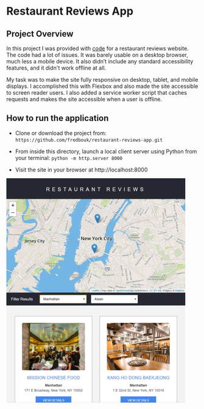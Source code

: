 # Restaurant Reviews App

## Project Overview

 In this project I was provided with [code](https://github.com/udacity/mws-restaurant-stage-1) for a restaurant reviews website. The code had a lot of issues. It was barely usable on a desktop browser, much less a mobile device. It also didn’t include any standard accessibility features, and it didn't work offline at all. 
 
 My task was to make the site fully responsive on desktop, tablet, and mobile displays. I accomplished this with Flexbox and also made the site accessible to screen reader users.
 I also added a service worker script that caches requests and makes the site accessible when a user is offline.

 ## How to run the application

 - Clone or download the project from: `https://github.com/fredbouk/restaurant-reviews-app.git`

- From inside this directory, launch a local client server using Python from your terminal:
`python -m http.server 8000`
    
- Visit the site in your browser at http://<span></span>localhost:8000


![Screenshot](img/screenshot.jpg?raw=true")
